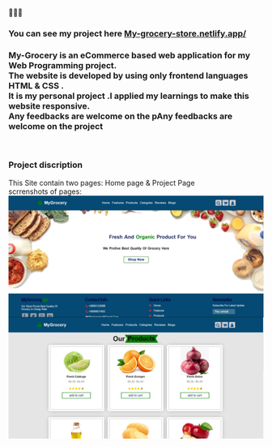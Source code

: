 🥳🎉🎊
<h3>You can see my project here <a href="https://scintillating-naiad-651842.netlify.app/">My-grocery-store.netlify.app/</a><h3></h3>
<h3>My-Grocery is an eCommerce based web application for my Web Programming project.<br>The website is  developed by using only frontend languages HTML & CSS .<br>
It is my personal project .I applied  my learnings to make this website responsive.<br>
 Any feedbacks are welcome on the pAny feedbacks are welcome on the project</h3>
<br>
<h3>Project discription</h3>
This Site contain two pages: Home page & Project Page<br>
scrrenshots of pages:
<img align="left" alt="" width="800" src="img\Screenshot 2023-03-24 110320.jpg"><br><br><br>

<img align="left" alt="" width="800" src="img\Screenshot 2023-03-24 110416.jpg">

